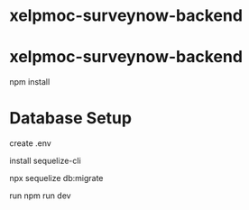 # xelpmoc-surveynow-backend

# xelpmoc-surveynow-backend

npm install




# Database Setup
create .env

install sequelize-cli

npx sequelize db:migrate




run 
npm run dev
